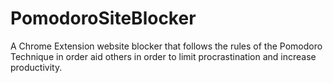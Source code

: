 # PomodoroSiteBlocker
A Chrome Extension website blocker that follows the rules of the Pomodoro Technique in order aid others in order to limit procrastination and increase productivity.
